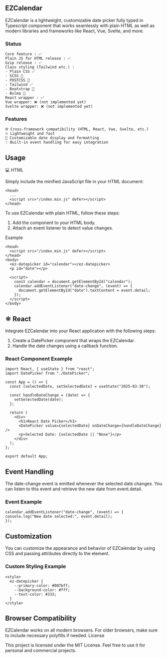 ## EZCalendar

EZCalendar is a lightweight, customizable date picker fully typed in Typescript component that works seamlessly with plain HTML as well as modern libraries and frameworks like React, Vue, Svelte, and more.

### Status

    Core feature : ✅
    Plain JS for HTML release : ✅
    Gzip release : ✅
    Class styling (Tailwind etc.) :
    - Plain CSS ✅
    - SCSS 🚧
    - POSTCSS 🚧
    - Tailwind ✅
    - Bootstrap 🚧
    - Bulma 🚧
    React wrapper : ✅
    Vue wrapper: ❌ (not implemented yet)
    Svelte wrapper: ❌ (not implemented yet)

### Features

    🌐 Cross-framework compatibility (HTML, React, Vue, Svelte, etc.)
    🔥 Lightweight and fast
    📅 Customizable date display and formatting
    💡 Built-in event handling for easy integration

## Usage

💻 HTML

Simply include the minified JavaScript file in your HTML document:

```
<head>
  ...
  <script src="/index.min.js" defer></script>
</head>
```

To use EZCalendar with plain HTML, follow these steps:

1. Add the component to your HTML body.
2. Attach an event listener to detect value changes.

Example

```
<head>
  <script src="/index.min.js" defer></script>
</head>
<body>
  <ez-datepicker id="calendar"></ez-datepicker>
  <p id="date"></p>

  <script>
    const calendar = document.getElementById("calendar");
    calendar.addEventListener("date-change", (event) => {
      document.getElementById("date").textContent = event.detail;
    });
  </script>
</body>
```

## ⚛️ React

Integrate EZCalendar into your React application with the following steps:

1. Create a DatePicker component that wraps the EZCalendar.
2. Handle the date changes using a callback function.

### React Component Example

```
import React, { useState } from "react";
import DatePicker from "./DatePicker";

const App = () => {
  const [selectedDate, setSelectedDate] = useState("2025-03-30");

  const handleDateChange = (date) => {
    setSelectedDate(date);
  };

  return (
    <div>
      <h1>React Date Picker</h1>
      <DatePicker value={selectedDate} onDateChange={handleDateChange} />
      <p>Selected Date: {selectedDate || "None"}</p>
    </div>
  );
};

export default App;
```

## Event Handling

The date-change event is emitted whenever the selected date changes. You can listen to this event and retrieve the new date from event.detail.

### Event Example

```
calendar.addEventListener("date-change", (event) => {
console.log("New date selected:", event.detail);
});
```

## Customization

You can customize the appearance and behavior of EZCalendar by using CSS and passing attributes directly to the <ez-datepicker> element.

### Custom Styling Example

```
<style>
  ez-datepicker {
    --primary-color: #007bff;
    --background-color: #fff;
    --text-color: #333;
  }
</style>
```

## Browser Compatibility

EZCalendar works on all modern browsers. For older browsers, make sure to include necessary polyfills if needed.
License

This project is licensed under the MIT License. Feel free to use it for personal and commercial projects.
